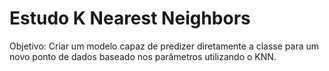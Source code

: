 # Estudo K Nearest Neighbors

Objetivo: Criar um modelo capaz de predizer diretamente a classe para um novo ponto de dados baseado nos parâmetros utilizando o KNN.

